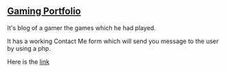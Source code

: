 ## [Gaming Portfolio](http://abhishekgaming.esy.es/)

It's blog of a gamer the games which he had played.

It has a working Contact Me form which will send you message to the user by using a php.

Here is the [link](http://abhishekgaming.esy.es/)
